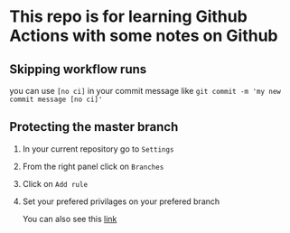 # This repo is for learning Github Actions with some notes on Github

## Skipping workflow runs

you can use `[no ci]` in your commit message like `git commit -m 'my new commit message [no ci]'`

## Protecting the master branch

1. In your current repository go to `Settings`
2. From the right panel click on `Branches`
3. Click on `Add rule`
4. Set your prefered privilages on your prefered branch

   You can also see this [link](https://cityofaustin.github.io/ctm-dev-workflow/protected-branches.html)
